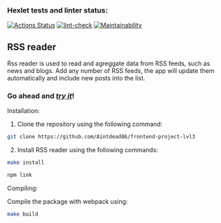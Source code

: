 ### Hexlet tests and linter status:
[![Actions Status](https://github.com/Aintdead86/frontend-project-lvl3/workflows/hexlet-check/badge.svg)](https://github.com/Aintdead86/frontend-project-lvl3/actions)
[![lint-check](https://github.com/Aintdead86/frontend-project-lvl3/actions/workflows/lint-check.yml/badge.svg)](https://github.com/Aintdead86/frontend-project-lvl3/actions/workflows/lint-check.yml)
[![Maintainability](https://api.codeclimate.com/v1/badges/c9a27cf2af702524146f/maintainability)](https://codeclimate.com/github/Aintdead86/frontend-project-lvl3/maintainability)

## RSS reader

Rss reader is used to read and agreggate data from RSS feeds, such as news and blogs. Add any number of RSS feeds, the app will update them automatically and include new posts into the list.

### Go ahead and [***try it***](https://frontend-project-lvl3-git-main-aintdead86.vercel.app)!

Installation:
1. Clone the repository using the following command:
```sh 
git clone https://github.com/Aintdead86/frontend-project-lvl3
```

2. Install RSS reader using the following commands:

```sh
make install
```

```sh
npm link
```
Compiling:

Compile the package with webpack using:

```sh
make build
```



